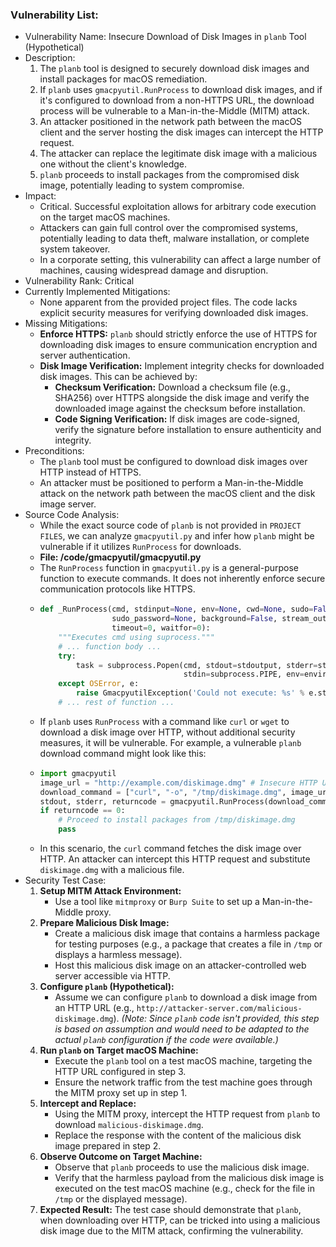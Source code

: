 ### Vulnerability List:

- Vulnerability Name: Insecure Download of Disk Images in `planb` Tool (Hypothetical)
- Description:
    1. The `planb` tool is designed to securely download disk images and install packages for macOS remediation.
    2. If `planb` uses `gmacpyutil.RunProcess` to download disk images, and if it's configured to download from a non-HTTPS URL, the download process will be vulnerable to a Man-in-the-Middle (MITM) attack.
    3. An attacker positioned in the network path between the macOS client and the server hosting the disk images can intercept the HTTP request.
    4. The attacker can replace the legitimate disk image with a malicious one without the client's knowledge.
    5. `planb` proceeds to install packages from the compromised disk image, potentially leading to system compromise.
- Impact:
    - Critical. Successful exploitation allows for arbitrary code execution on the target macOS machines.
    - Attackers can gain full control over the compromised systems, potentially leading to data theft, malware installation, or complete system takeover.
    - In a corporate setting, this vulnerability can affect a large number of machines, causing widespread damage and disruption.
- Vulnerability Rank: Critical
- Currently Implemented Mitigations:
    - None apparent from the provided project files. The code lacks explicit security measures for verifying downloaded disk images.
- Missing Mitigations:
    - **Enforce HTTPS:** `planb` should strictly enforce the use of HTTPS for downloading disk images to ensure communication encryption and server authentication.
    - **Disk Image Verification:** Implement integrity checks for downloaded disk images. This can be achieved by:
        - **Checksum Verification:** Download a checksum file (e.g., SHA256) over HTTPS alongside the disk image and verify the downloaded image against the checksum before installation.
        - **Code Signing Verification:** If disk images are code-signed, verify the signature before installation to ensure authenticity and integrity.
- Preconditions:
    - The `planb` tool must be configured to download disk images over HTTP instead of HTTPS.
    - An attacker must be positioned to perform a Man-in-the-Middle attack on the network path between the macOS client and the disk image server.
- Source Code Analysis:
    - While the exact source code of `planb` is not provided in `PROJECT FILES`, we can analyze `gmacpyutil.py` and infer how `planb` might be vulnerable if it utilizes `RunProcess` for downloads.
    - **File: /code/gmacpyutil/gmacpyutil.py**
    - The `RunProcess` function in `gmacpyutil.py` is a general-purpose function to execute commands. It does not inherently enforce secure communication protocols like HTTPS.
    - ```python
      def _RunProcess(cmd, stdinput=None, env=None, cwd=None, sudo=False,
                      sudo_password=None, background=False, stream_output=False,
                      timeout=0, waitfor=0):
          """Executes cmd using suprocess."""
          # ... function body ...
          try:
              task = subprocess.Popen(cmd, stdout=stdoutput, stderr=stderror,
                                      stdin=subprocess.PIPE, env=environment, cwd=cwd)
          except OSError, e:
              raise GmacpyutilException('Could not execute: %s' % e.strerror)
          # ... rest of function ...
      ```
    - If `planb` uses `RunProcess` with a command like `curl` or `wget` to download a disk image over HTTP, without additional security measures, it will be vulnerable. For example, a vulnerable `planb` download command might look like this:
    - ```python
      import gmacpyutil
      image_url = "http://example.com/diskimage.dmg" # Insecure HTTP URL
      download_command = ["curl", "-o", "/tmp/diskimage.dmg", image_url]
      stdout, stderr, returncode = gmacpyutil.RunProcess(download_command)
      if returncode == 0:
          # Proceed to install packages from /tmp/diskimage.dmg
          pass
      ```
    - In this scenario, the `curl` command fetches the disk image over HTTP. An attacker can intercept this HTTP request and substitute `diskimage.dmg` with a malicious file.
- Security Test Case:
    1. **Setup MITM Attack Environment:**
        - Use a tool like `mitmproxy` or `Burp Suite` to set up a Man-in-the-Middle proxy.
    2. **Prepare Malicious Disk Image:**
        - Create a malicious disk image that contains a harmless package for testing purposes (e.g., a package that creates a file in `/tmp` or displays a harmless message).
        - Host this malicious disk image on an attacker-controlled web server accessible via HTTP.
    3. **Configure `planb` (Hypothetical):**
        -  Assume we can configure `planb` to download a disk image from an HTTP URL (e.g., `http://attacker-server.com/malicious-diskimage.dmg`).  *(Note: Since `planb` code isn't provided, this step is based on assumption and would need to be adapted to the actual `planb` configuration if the code were available.)*
    4. **Run `planb` on Target macOS Machine:**
        - Execute the `planb` tool on a test macOS machine, targeting the HTTP URL configured in step 3.
        - Ensure the network traffic from the test machine goes through the MITM proxy set up in step 1.
    5. **Intercept and Replace:**
        - Using the MITM proxy, intercept the HTTP request from `planb` to download `malicious-diskimage.dmg`.
        - Replace the response with the content of the malicious disk image prepared in step 2.
    6. **Observe Outcome on Target Machine:**
        - Observe that `planb` proceeds to use the malicious disk image.
        - Verify that the harmless payload from the malicious disk image is executed on the test macOS machine (e.g., check for the file in `/tmp` or the displayed message).
    7. **Expected Result:** The test case should demonstrate that `planb`, when downloading over HTTP, can be tricked into using a malicious disk image due to the MITM attack, confirming the vulnerability.